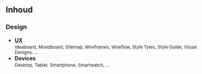 Inhoud
------

### Design

- **<abbr title="User Experience Design">UX</abbr>**  
<small>Ideaboard, Moodboard, SItemap, Wireframes, Wireflow, Style Tyles, Style Guide, Visual Designs, ...</small>
- **Devices**   
<small>Desktop, Tablet, Smartphone, Smartwatch, ...</small>
